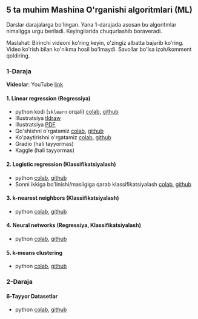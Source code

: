 ## 5 ta muhim Mashina O'rganishi algoritmlari (ML)
Darslar darajalarga bo'lingan. Yana 1-darajada asosan bu algoritmlar nimaligga urgu beriladi. Keyingilarida chuqurlashib boraveradi.

Maslahat: Birinchi videoni ko'ring keyin, o'zingiz albatta bajarib ko'ring. Video ko'rish bilan ko'nikma hosil bo'lmaydi.
Savollar bo'lsa izoh/komment qoldiring.

### 1-Daraja
**Videolar**: YouTube [link](https://www.youtube.com/watch?v=eHvKjVVhV2s&list=PLXJ_8WFtNx8SuUGg31FE-qxMEk2gT3D9d)

#### 1. Linear regression (Regressiya)
- python kodi (`sklearn` orqali) [colab](https://colab.research.google.com/drive/1Y78N2vkR4ZvLqzeInj9iAn2qe4QgFiRC?usp=sharing), [github](1-linear-regression/1-linear-regression.ipynb)
- Illustratsiya [tldraw](https://www.tldraw.com/r/xqeF2pV9-G_D59VT6_r6Q?viewport=0,0,1920,939&page=page:nzkv0xHn37gGpXKt4i0Ft)
- Illustratsiya [PDF](1-linear-regression/1-lr-tldraw.pdf)
- Qo'shishni o'rgatamiz [colab](https://colab.research.google.com/drive/1BQy4lgpwgXetkomxWZvju3ebBVWA9gk1?usp=sharing), [github](1-linear-regression/qushish.ipynb)
- Ko'paytirishni o'rgatamiz [colab](https://colab.research.google.com/drive/1cZJX9gLkCsYNdbvEheuZ7YK-f-tx0TuP?usp=sharing), [github](1-linear-regression/kupaytirish.ipynb)
- Gradio (hali tayyormas)
- Kaggle (hali tayyormas)

#### 2. Logistic regression (Klassifikatsiyalash)
- python [colab](https://colab.research.google.com/drive/1WAiLPAtfRCE1i5Y-KgWQ_eir4joXE4lv?usp=sharing), [github](2-logistic-regression/2_logistic_regression.ipynb)
- Sonni ikkiga bo'linishi/masligiga qarab klassifikatsiyalash [colab](https://colab.research.google.com/drive/1WAiLPAtfRCE1i5Y-KgWQ_eir4joXE4lv?usp=sharing), [github](2-logistic-regression/2_logistic_regression.ipynb)

#### 3. k-nearest neighbors (Klassifikatsiyalash)
- python [colab](https://colab.research.google.com/drive/1bnwUt_s96Jw8VUp7Agz_MDOceVSPWKwO?usp=sharing), [github]()
  
#### 4. Neural networks (Regressiya, Klassifikatsiyalash)
- python [colab](https://colab.research.google.com/drive/1wER0X3nc4QZ7iM4r57vWACBVplGYhsdC?usp=sharing), [github]()

#### 5. k-means clustering
- python [colab](https://colab.research.google.com/drive/1UArFk-BJ2qTCLHPIMI5M-ssu2WreNDRE?usp=sharing), [github]()


### 2-Daraja

#### 6-Tayyor Datasetlar
- python [colab](https://colab.research.google.com/drive/1DsNYsxkIQujbuwsUFnmhJryjE3FN6yc0?usp=sharing), [github]()


